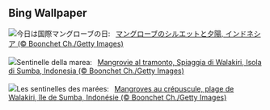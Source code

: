 ## Bing Wallpaper
![](https://www.bing.com/th?id=OHR.MangroveTwilight_JA-JP9462938836_UHD.jpg&w=1000)今日は国際マングローブの日:&nbsp;&ensp;[マングローブのシルエットと夕陽, インドネシア (© Boonchet Ch./Getty Images)](https://www.bing.com/th?id=OHR.MangroveTwilight_JA-JP9462938836_UHD.jpg)
<br><br/>
![](https://www.bing.com/th?id=OHR.MangroveTwilight_IT-IT8283933203_UHD.jpg&w=1000)Sentinelle della marea:&nbsp;&ensp;[Mangrovie al tramonto, Spiaggia di Walakiri, Isola di Sumba, Indonesia (© Boonchet Ch./Getty Images)](https://www.bing.com/th?id=OHR.MangroveTwilight_IT-IT8283933203_UHD.jpg)
<br><br/>
![](https://www.bing.com/th?id=OHR.MangroveTwilight_FR-FR3644459674_UHD.jpg&w=1000)Les sentinelles des marées:&nbsp;&ensp;[Mangroves au crépuscule, plage de Walakiri, île de Sumba, Indonésie (© Boonchet Ch./Getty Images)](https://www.bing.com/th?id=OHR.MangroveTwilight_FR-FR3644459674_UHD.jpg)
<br><br/>
